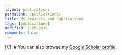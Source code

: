```yaml
---
layout: publications
permalink: /publications/
title: My Projects and Publications
tags: [publications]
modified: 3-20-2018
comments: false
---
```


[//]: # You can also browse my <a href="http://scholar.google.es/citations?user=VCBBx24AAAAJ" target="_blank">Google Scholar profile</a>.
